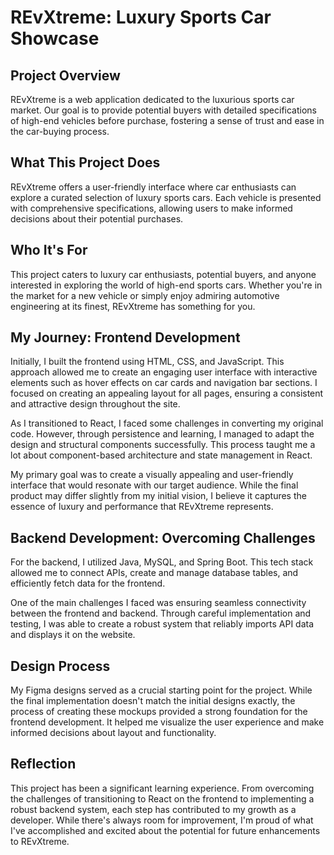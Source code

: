 # REvXtreme: Luxury Sports Car Showcase

## Project Overview

REvXtreme is a web application dedicated to the luxurious sports car market. Our goal is to provide potential buyers with detailed specifications of high-end vehicles before purchase, fostering a sense of trust and ease in the car-buying process.

## What This Project Does

REvXtreme offers a user-friendly interface where car enthusiasts can explore a curated selection of luxury sports cars. Each vehicle is presented with comprehensive specifications, allowing users to make informed decisions about their potential purchases.

## Who It's For

This project caters to luxury car enthusiasts, potential buyers, and anyone interested in exploring the world of high-end sports cars. Whether you're in the market for a new vehicle or simply enjoy admiring automotive engineering at its finest, REvXtreme has something for you.

## My Journey: Frontend Development

Initially, I built the frontend using HTML, CSS, and JavaScript. This approach allowed me to create an engaging user interface with interactive elements such as hover effects on car cards and navigation bar sections. I focused on creating an appealing layout for all pages, ensuring a consistent and attractive design throughout the site.

As I transitioned to React, I faced some challenges in converting my original code. However, through persistence and learning, I managed to adapt the design and structural components successfully. This process taught me a lot about component-based architecture and state management in React.

My primary goal was to create a visually appealing and user-friendly interface that would resonate with our target audience. While the final product may differ slightly from my initial vision, I believe it captures the essence of luxury and performance that REvXtreme represents.

## Backend Development: Overcoming Challenges

For the backend, I utilized Java, MySQL, and Spring Boot. This tech stack allowed me to connect APIs, create and manage database tables, and efficiently fetch data for the frontend.

One of the main challenges I faced was ensuring seamless connectivity between the frontend and backend. Through careful implementation and testing, I was able to create a robust system that reliably imports API data and displays it on the website.

## Design Process

My Figma designs served as a crucial starting point for the project. While the final implementation doesn't match the initial designs exactly, the process of creating these mockups provided a strong foundation for the frontend development. It helped me visualize the user experience and make informed decisions about layout and functionality.

## Reflection

This project has been a significant learning experience. From overcoming the challenges of transitioning to React on the frontend to implementing a robust backend system, each step has contributed to my growth as a developer. While there's always room for improvement, I'm proud of what I've accomplished and excited about the potential for future enhancements to REvXtreme.

